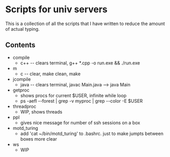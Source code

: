 # Scripts for univ servers

This is a collection of all the scripts that I have written to reduce the amount of actual typing.

## Contents
* compile
   * c++ -- clears terminal, g++ *.cpp -o run.exe && ./run.exe
* m
   * c -- clear, make clean, make
* jcompile
   * java -- clears terminal, javac Main.java --> java Main
* getproc
   * shows procs for current $USER, infinite while loop
   * ps -aefl --forest | grep -v myproc | grep --color -E $USER
* threadproc
   * WIP, shows threads
* ppl
   * gives nice message for number of ssh sessions on a box
* motd_turing
   * add 'cat ~/bin/motd_turing' to .bashrc. just to make jumpts between boxes more clear
* ws
   * WIP
